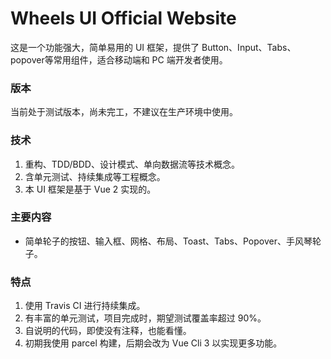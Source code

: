# Wheels UI Official Website

这是一个功能强大，简单易用的 UI 框架，提供了 Button、Input、Tabs、popover等常用组件，适合移动端和 PC 端开发者使用。

### 版本

当前处于测试版本，尚未完工，不建议在生产环境中使用。

### 技术

1. 重构、TDD/BDD、设计模式、单向数据流等技术概念。
2. 含单元测试、持续集成等工程概念。
3. 本 UI 框架是基于 Vue 2 实现的。

### 主要内容

* 简单轮子的按钮、输入框、网格、布局、Toast、Tabs、Popover、手风琴轮子。

### 特点

1. 使用 Travis CI 进行持续集成。
2. 有丰富的单元测试，项目完成时，期望测试覆盖率超过 90%。
3. 自说明的代码，即使没有注释，也能看懂。
4. 初期我使用 parcel 构建，后期会改为 Vue Cli 3 以实现更多功能。